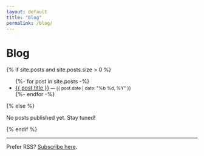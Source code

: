 ```yaml
---
layout: default
title: "Blog"
permalink: /blog/
---
```


# Blog

{% if site.posts and site.posts.size > 0 %}
<ul>
  {%- for post in site.posts -%}
  <li>
    <a href="{{ post.url | relative_url }}">{{ post.title }}</a>
    <small> — {{ post.date | date: "%b %d, %Y" }}</small>
  </li>
  {%- endfor -%}
</ul>
{% else %}
<p>No posts published yet. Stay tuned!</p>
{% endif %}

---

<p>
  Prefer RSS? <a href="{{ '/rss/' | relative_url }}">Subscribe here</a>.
</p>
